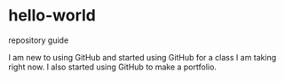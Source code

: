 # hello-world
repository guide

I am new to using GitHub and started using GitHub for a class I am taking right now.
I also started using GitHub to make a portfolio.
